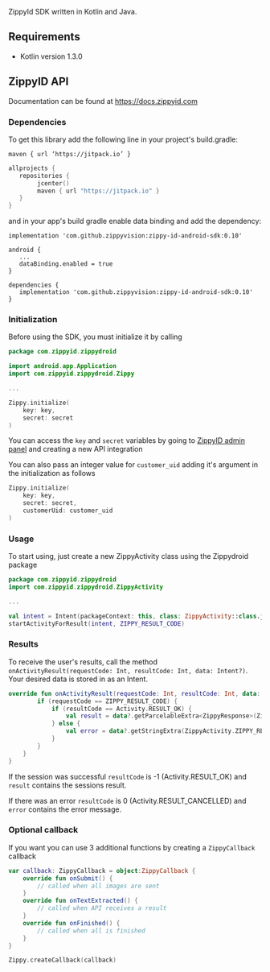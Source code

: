 ZippyId SDK written in Kotlin and Java.

## Requirements

- Kotlin version 1.3.0

## ZippyID API

Documentation can be found at https://docs.zippyid.com

### Dependencies

To get this library add the following line in your project's build.gradle:

`maven { url ‘https://jitpack.io’ }`

```Kotlin
allprojects {
   repositories {
        jcenter()
        maven { url "https://jitpack.io" }
   }
}
```

and in your app's build gradle enable data binding and add the dependency:

`implementation 'com.github.zippyvision:zippy-id-android-sdk:0.10'`

```
android {
   ...
   dataBinding.enabled = true
}

dependencies {
   implementation 'com.github.zippyvision:zippy-id-android-sdk:0.10'
}
```

### Initialization

Before using the SDK, you must initialize it by calling 

```Kotlin
package com.zippyid.zippydroid

import android.app.Application
import com.zippyid.zippydroid.Zippy

...

Zippy.initialize(
    key: key,
    secret: secret
)
```

You can access the `key` and `secret` variables by going to [ZippyID admin panel](https://demo.zippyid.com/#/api_integrations) and creating a new API integration

You can also pass an integer value for `customer_uid` adding it's argument in the initialization as follows

```Kotlin
Zippy.initialize(
    key: key,
    secret: secret,
    customerUid: customer_uid
)
```

### Usage

To start using, just create a new ZippyActivity class using the Zippydroid package

```Kotlin
package com.zippyid.zippydroid
import com.zippyid.zippydroid.ZippyActivity

...

val intent = Intent(packageContext: this, class: ZippyActivity::class.java)
startActivityForResult(intent, ZIPPY_RESULT_CODE)
```

### Results

To receive the user's results, call the method `onActivityResult(requestCode: Int, resultCode: Int, data: Intent?)`. Your desired data is stored in as an Intent.

```Kotlin
override fun onActivityResult(requestCode: Int, resultCode: Int, data: Intent?) {
        if (requestCode == ZIPPY_RESULT_CODE) {
            if (resultCode == Activity.RESULT_OK) {
                val result = data?.getParcelableExtra<ZippyResponse>(ZippyActivity.ZIPPY_RESULT)
            } else {
                val error = data?.getStringExtra(ZippyActivity.ZIPPY_RESULT)
            }
        }
    }
}
```

If the session was successful `resultCode` is -1 (Activity.RESULT_OK) and `result` contains the sessions result.

If there was an error `resultCode` is 0 (Activity.RESULT_CANCELLED) and `error` contains the error message.

### Optional callback

If you want you can use 3 additional functions by creating a `ZippyCallback` callback

```Kotlin
var callback: ZippyCallback = object:ZippyCallback {
    override fun onSubmit() {
        // called when all images are sent
    }
    override fun onTextExtracted() {
        // called when API receives a result
    }
    override fun onFinished() {
        // called when all is finished
    }
}

Zippy.createCallback(callback)
```
